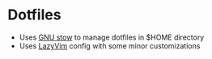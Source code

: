 # Dotfiles

- Uses [GNU stow](https://www.gnu.org/software/stow/) to manage dotfiles in $HOME directory
- Uses [LazyVim](https://lazyvim.org) config with some minor customizations
